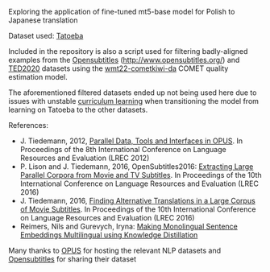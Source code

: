 Exploring the application of fine-tuned mt5-base model for Polish to Japanese translation

Dataset used: [Tatoeba](https://opus.nlpl.eu/Tatoeba/corpus/version/Tatoeba)

Included in the repository is also a script used for filtering badly-aligned examples from the [Opensubtitles](https://opus.nlpl.eu/OpenSubtitles/en&ja/v2018/OpenSubtitles) (http://www.opensubtitles.org/) and [TED2020](https://opus.nlpl.eu/TED2020/pl&ja/v1/TED2020) datasets using the [wmt22-cometkiwi-da](https://huggingface.co/Unbabel/wmt22-cometkiwi-da) COMET quality estimation model.

The aforementioned filtered datasets ended up not being used here due to issues with unstable [curriculum learning](https://en.wikipedia.org/wiki/Curriculum_learning) when transitioning the model from learning on Tatoeba to the other datasets.

References:

* J. Tiedemann, 2012, [Parallel Data, Tools and Interfaces in OPUS](http://www.lrec-conf.org/proceedings/lrec2012/pdf/463_Paper.pdf). In Proceedings of the 8th International Conference on Language Resources and Evaluation (LREC 2012)
* P. Lison and J. Tiedemann, 2016, OpenSubtitles2016: [Extracting Large Parallel Corpora from Movie and TV Subtitles](http://www.lrec-conf.org/proceedings/lrec2016/pdf/947_Paper.pdf). In Proceedings of the 10th International Conference on Language Resources and Evaluation (LREC 2016)
* J. Tiedemann, 2016, [Finding Alternative Translations in a Large Corpus of Movie Subtitles](http://www.lrec-conf.org/proceedings/lrec2016/pdf/62_Paper.pdf). In Proceedings of the 10th International Conference on Language Resources and Evaluation (LREC 2016)
* Reimers, Nils and Gurevych, Iryna: [Making Monolingual Sentence Embeddings Multilingual using Knowledge Distillation](https://arxiv.org/abs/2004.09813)

Many thanks to [OPUS](https://opus.nlpl.eu/) for hosting the relevant NLP datasets and [Opensubtitles](https://www.opensubtitles.org/en/search/subs) for sharing their dataset
